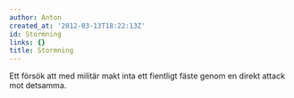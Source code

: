 ```yaml
---
author: Anton
created_at: '2012-03-13T18:22:13Z'
id: Stormning
links: {}
title: Stormning
---
```


Ett försök att med militär makt inta ett fientligt fäste genom en direkt attack mot detsamma.
